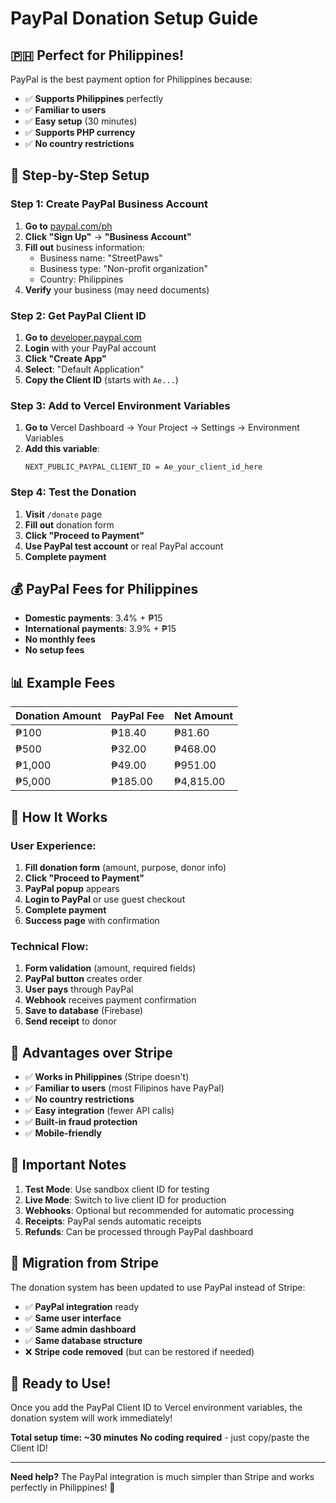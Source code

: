 # PayPal Donation Setup Guide

## 🇵🇭 **Perfect for Philippines!**

PayPal is the best payment option for Philippines because:
- ✅ **Supports Philippines** perfectly
- ✅ **Familiar to users** 
- ✅ **Easy setup** (30 minutes)
- ✅ **Supports PHP currency**
- ✅ **No country restrictions**

## 🚀 **Step-by-Step Setup**

### **Step 1: Create PayPal Business Account**
1. **Go to** [paypal.com/ph](https://paypal.com/ph)
2. **Click "Sign Up"** → **"Business Account"**
3. **Fill out** business information:
   - Business name: "StreetPaws"
   - Business type: "Non-profit organization"
   - Country: Philippines
4. **Verify** your business (may need documents)

### **Step 2: Get PayPal Client ID**
1. **Go to** [developer.paypal.com](https://developer.paypal.com)
2. **Login** with your PayPal account
3. **Click "Create App"**
4. **Select**: "Default Application"
5. **Copy the Client ID** (starts with `Ae...`)

### **Step 3: Add to Vercel Environment Variables**
1. **Go to** Vercel Dashboard → Your Project → Settings → Environment Variables
2. **Add this variable**:
   ```
   NEXT_PUBLIC_PAYPAL_CLIENT_ID = Ae_your_client_id_here
   ```

### **Step 4: Test the Donation**
1. **Visit** `/donate` page
2. **Fill out** donation form
3. **Click "Proceed to Payment"**
4. **Use PayPal test account** or real PayPal account
5. **Complete payment**

## 💰 **PayPal Fees for Philippines**

- **Domestic payments**: 3.4% + ₱15
- **International payments**: 3.9% + ₱15
- **No monthly fees**
- **No setup fees**

## 📊 **Example Fees**

| Donation Amount | PayPal Fee | Net Amount |
|----------------|------------|------------|
| ₱100 | ₱18.40 | ₱81.60 |
| ₱500 | ₱32.00 | ₱468.00 |
| ₱1,000 | ₱49.00 | ₱951.00 |
| ₱5,000 | ₱185.00 | ₱4,815.00 |

## 🔧 **How It Works**

### **User Experience:**
1. **Fill donation form** (amount, purpose, donor info)
2. **Click "Proceed to Payment"**
3. **PayPal popup** appears
4. **Login to PayPal** or use guest checkout
5. **Complete payment**
6. **Success page** with confirmation

### **Technical Flow:**
1. **Form validation** (amount, required fields)
2. **PayPal button** creates order
3. **User pays** through PayPal
4. **Webhook** receives payment confirmation
5. **Save to database** (Firebase)
6. **Send receipt** to donor

## 🎯 **Advantages over Stripe**

- ✅ **Works in Philippines** (Stripe doesn't)
- ✅ **Familiar to users** (most Filipinos have PayPal)
- ✅ **No country restrictions**
- ✅ **Easy integration** (fewer API calls)
- ✅ **Built-in fraud protection**
- ✅ **Mobile-friendly**

## 🚨 **Important Notes**

1. **Test Mode**: Use sandbox client ID for testing
2. **Live Mode**: Switch to live client ID for production
3. **Webhooks**: Optional but recommended for automatic processing
4. **Receipts**: PayPal sends automatic receipts
5. **Refunds**: Can be processed through PayPal dashboard

## 🔄 **Migration from Stripe**

The donation system has been updated to use PayPal instead of Stripe:
- ✅ **PayPal integration** ready
- ✅ **Same user interface** 
- ✅ **Same admin dashboard**
- ✅ **Same database structure**
- ❌ **Stripe code removed** (but can be restored if needed)

## 🎉 **Ready to Use!**

Once you add the PayPal Client ID to Vercel environment variables, the donation system will work immediately!

**Total setup time: ~30 minutes**
**No coding required** - just copy/paste the Client ID!

---

**Need help?** The PayPal integration is much simpler than Stripe and works perfectly in Philippines! 🚀

